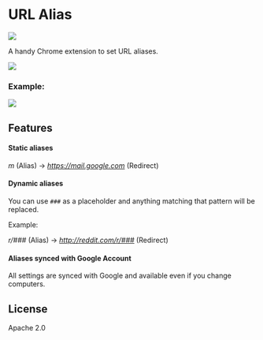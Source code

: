 # URL Alias

![](https://raw.githubusercontent.com/karan/chrome-url-alias/master/icon-128.png)

A handy Chrome extension to set URL aliases.

[![](http://i.imgur.com/CzUM4CB.png)](https://chrome.google.com/webstore/detail/url-alias/nelckmdlallhkgniidbfafekeldjnakb)

### Example:

![](http://i.imgur.com/PQNPcDI.png)

## Features

#### Static aliases

*m* (Alias) -> *https://mail.google.com* (Redirect)

#### Dynamic aliases

You can use `###` as a placeholder and anything matching that pattern will be replaced.

Example:

*r/###* (Alias) -> *http://reddit.com/r/###* (Redirect)

#### Aliases synced with Google Account

All settings are synced with Google and available even if you change computers.

## License

Apache 2.0
